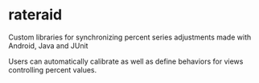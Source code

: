 # rateraid

Custom libraries for synchronizing percent series adjustments made with Android, Java and JUnit

Users can automatically calibrate as well as define behaviors for views controlling percent values.
